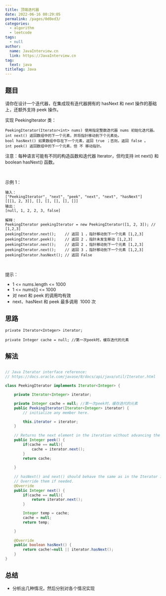 ```yaml
---
title: 顶端迭代器
date: 2022-06-16 00:29:05
permalink: /pages/0d0ed3/
categories: 
  - algorithm
  - leetcode
tags: 
  - null
author: 
  name: JavaInterview.cn
  link: https://JavaInterview.cn
tag: 
  text: java
titleTag: Java
---
```



## 题目

请你在设计一个迭代器，在集成现有迭代器拥有的 hasNext 和 next 操作的基础上，还额外支持 peek 操作。

实现 PeekingIterator 类：

    PeekingIterator(Iterator<int> nums) 使用指定整数迭代器 nums 初始化迭代器。
    int next() 返回数组中的下一个元素，并将指针移动到下个元素处。
    bool hasNext() 如果数组中存在下一个元素，返回 true ；否则，返回 false 。
    int peek() 返回数组中的下一个元素，但 不 移动指针。
注意：每种语言可能有不同的构造函数和迭代器 Iterator，但均支持 int next() 和 boolean hasNext() 函数。

 

示例 1：

    输入：
    ["PeekingIterator", "next", "peek", "next", "next", "hasNext"]
    [[[1, 2, 3]], [], [], [], [], []]
    输出：
    [null, 1, 2, 2, 3, false]
    
    解释：
    PeekingIterator peekingIterator = new PeekingIterator([1, 2, 3]); // [1,2,3]
    peekingIterator.next();    // 返回 1 ，指针移动到下一个元素 [1,2,3]
    peekingIterator.peek();    // 返回 2 ，指针未发生移动 [1,2,3]
    peekingIterator.next();    // 返回 2 ，指针移动到下一个元素 [1,2,3]
    peekingIterator.next();    // 返回 3 ，指针移动到下一个元素 [1,2,3]
    peekingIterator.hasNext(); // 返回 False
 

提示：

- 1 <= nums.length <= 1000
- 1 <= nums[i] <= 1000
- 对 next 和 peek 的调用均有效
- next、hasNext 和 peek 最多调用  1000 次


## 思路

    private Iterator<Integer> iterator;

    private Integer cache = null; //第一次peek时，缓存迭代的元素


## 解法
```java

// Java Iterator interface reference:
// https://docs.oracle.com/javase/8/docs/api/java/util/Iterator.html

class PeekingIterator implements Iterator<Integer> {

    private Iterator<Integer> iterator;

    private Integer cache = null; //第一次peek时，缓存迭代的元素
	public PeekingIterator(Iterator<Integer> iterator) {
	    // initialize any member here.

        this.iterator = iterator;    
	}
	
    // Returns the next element in the iteration without advancing the iterator.
	public Integer peek() {
        if(cache == null){
            cache = iterator.next();
        }
        return cache;
        
	}
	
	// hasNext() and next() should behave the same as in the Iterator interface.
	// Override them if needed.
	@Override
	public Integer next() {
	    if(cache == null){
            return iterator.next();
        }

        Integer temp = cache;
        cache = null;
        return temp;

	}
	
	@Override
	public boolean hasNext() {
	    return cache!=null || iterator.hasNext();
	}
}
```

## 总结

- 分析出几种情况，然后分别对各个情况实现 
